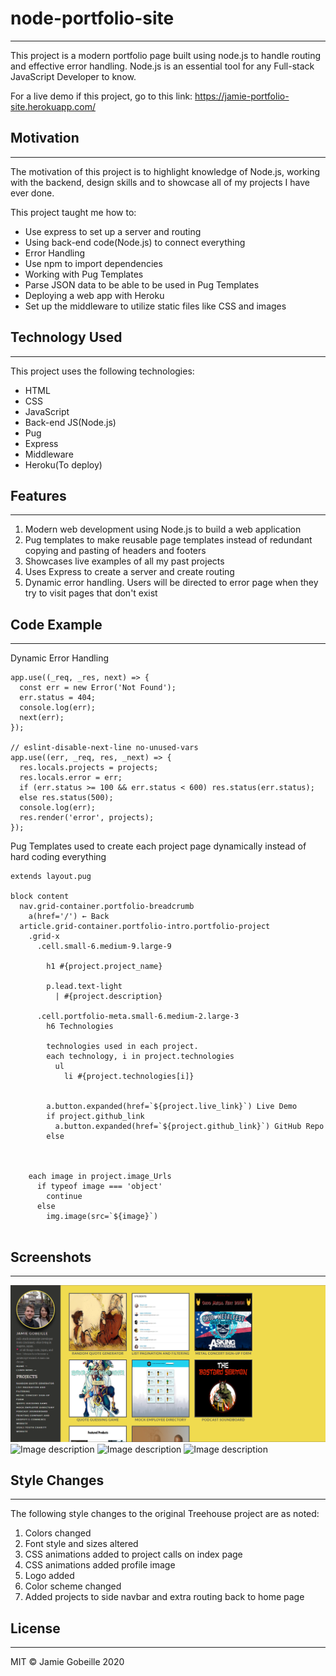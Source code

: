 # node-portfolio-site

---

This project is a modern portfolio page built using node.js to handle routing and effective error handling. Node.js is an essential tool for any Full-stack JavaScript Developer to know.

For a live demo if this project, go to this link: https://jamie-portfolio-site.herokuapp.com/

## Motivation

---

The motivation of this project is to highlight knowledge of Node.js, working with the backend, design skills and to showcase all of my projects I have ever done.

This project taught me how to:

- Use express to set up a server and routing
- Using back-end code(Node.js) to connect everything
- Error Handling
- Use npm to import dependencies
- Working with Pug Templates
- Parse JSON data to be able to be used in Pug Templates
- Deploying a web app with Heroku
- Set up the middleware to utilize static files like CSS and images

## Technology Used

---

This project uses the following technologies:

- HTML
- CSS
- JavaScript
- Back-end JS(Node.js)
- Pug
- Express
- Middleware
- Heroku(To deploy)

## Features

---

1. Modern web development using Node.js to build a web application
2. Pug templates to make reusable page templates instead of redundant copying and pasting of headers and footers
3. Showcases live examples of all my past projects
4. Uses Express to create a server and create routing
5. Dynamic error handling. Users will be directed to error page when they try to visit pages that don't exist

## Code Example

---

Dynamic Error Handling

```
app.use((_req, _res, next) => {
  const err = new Error('Not Found');
  err.status = 404;
  console.log(err);
  next(err);
});

// eslint-disable-next-line no-unused-vars
app.use((err, _req, res, _next) => {
  res.locals.projects = projects;
  res.locals.error = err;
  if (err.status >= 100 && err.status < 600) res.status(err.status);
  else res.status(500);
  console.log(err);
  res.render('error', projects);
});
```

Pug Templates used to create each project page dynamically instead of hard coding everything

```
extends layout.pug

block content
  nav.grid-container.portfolio-breadcrumb
    a(href='/') ← Back
  article.grid-container.portfolio-intro.portfolio-project
    .grid-x
      .cell.small-6.medium-9.large-9

        h1 #{project.project_name}

        p.lead.text-light
          | #{project.description}

      .cell.portfolio-meta.small-6.medium-2.large-3
        h6 Technologies

        technologies used in each project.
        each technology, i in project.technologies
          ul
            li #{project.technologies[i]}


        a.button.expanded(href=`${project.live_link}`) Live Demo
        if project.github_link
          a.button.expanded(href=`${project.github_link}`) GitHub Repo
        else



    each image in project.image_Urls
      if typeof image === 'object'
        continue
      else
        img.image(src=`${image}`)


```

## Screenshots

---

![Image description](public/images/portfolio-image-1.png)
![Image description](static/images/portfolio-image-2.png)
![Image description](static/images/portfolio-image-3.png)
![Image description](static/images/portfolio-image-4.png)

## Style Changes

---

The following style changes to the original Treehouse project are as noted:

1. Colors changed
2. Font style and sizes altered
3. CSS animations added to project calls on index page
4. CSS animations added profile image
5. Logo added
6. Color scheme changed
7. Added projects to side navbar and extra routing back to home page

## License

---

MIT © Jamie Gobeille 2020
